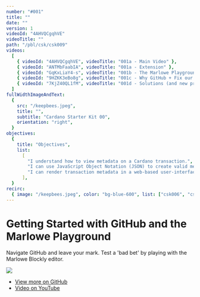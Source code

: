 ```yaml
---
number: "#001"
title: ""
date: ""
version: 1
videoId: "4AHVQCgqhVE"
videoTitle: ""
path: "/pbl/csk/csk009"
videos:
  [
    { videoId: "4AHVQCgqhVE", videoTitle: "001a - Main Video" },
    { videoId: "ANTMbFaabIA", videoTitle: "001a - Extension" },
    { videoId: "GqKxLiaY4-s", videoTitle: "001b - The Marlowe Playground" },
    { videoId: "9HZKK3eBo8g", videoTitle: "001c - Why GitHub + Fix our Bad Bet" },
    { videoId: "7KjZ40QL1fM", videoTitle: "001d - Solutions (and new problems)" },
  ]
fullWidthImageAndText:
  {
    src: "/keepbees.jpeg",
    title: "",
    subtitle: "Cardano Starter Kit 00",
    orientation: "right",
  }
objectives:
  {
    title: "Objectives",
    list:
      [
        "I understand how to view metadata on a Cardano transaction.",
        "I can use JavaScript Object Notation (JSON) to create valid metadata.",
        "I can render transaction metadata in a web-based user-interface.",
      ],
  }
recirc:
  { image: "/keepbees.jpeg", color: "bg-blue-600", list: ["csk006", "csk002"] }
---   
```


# Getting Started with GitHub and the Marlowe Playground

Navigate GitHub and leave your mark. Test a 'bad bet' by playing with the Marlowe Blockly editor.

![](/csks/001cover.png)

- [View more on GitHub](https://github.com/workshop-maybe/sk01-leave-your-mark)
- [Video on YouTube](https://youtu.be/4AHVQCgqhVE)